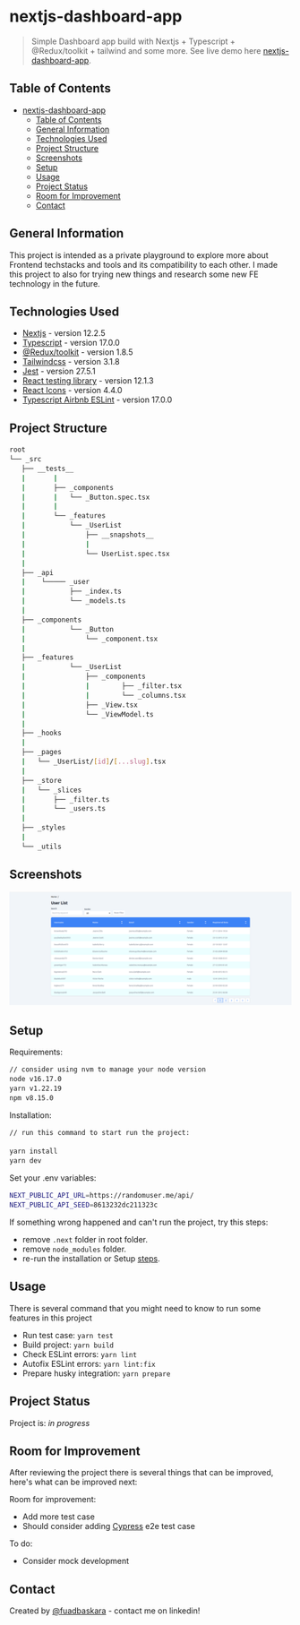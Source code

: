 # nextjs-dashboard-app

> Simple Dashboard app build with Nextjs + Typescript + @Redux/toolkit + tailwind and some more.
> See live demo here [nextjs-dashboard-app](https://nextjs-dashboard-app.vercel.app/).

## Table of Contents

- [nextjs-dashboard-app](#nextjs-dashboard-app)
  - [Table of Contents](#table-of-contents)
  - [General Information](#general-information)
  - [Technologies Used](#technologies-used)
  - [Project Structure](#project-structure)
  - [Screenshots](#screenshots)
  - [Setup](#setup)
  - [Usage](#usage)
  - [Project Status](#project-status)
  - [Room for Improvement](#room-for-improvement)
  - [Contact](#contact)

## General Information

This project is intended as a private playground to explore more about Frontend techstacks and tools and its compatibility to each other. I made this project to also for trying new things and research some new FE technology in the future.

## Technologies Used

- [Nextjs](https://nextjs.org/) - version 12.2.5
- [Typescript](https://www.typescriptlang.org/) - version 17.0.0
- [@Redux/toolkit](https://redux-toolkit.js.org/) - version 1.8.5
- [Tailwindcss](https://tailwindcss.com/) - version 3.1.8
- [Jest](https://jestjs.io/) - version 27.5.1
- [React testing library](https://testing-library.com/docs/react-testing-library/intro/) - version 12.1.3
- [React Icons](https://react-icons.github.io/react-icons/) - version 4.4.0
- [Typescript Airbnb ESLint](https://www.npmjs.com/package/eslint-config-airbnb-typescript) - version 17.0.0

## Project Structure

```bash
root
└── _src
   ├── __tests__
   |       |
   |       ├── _components
   |       |   └── _Button.spec.tsx
   |       |
   |       └── _features
   |           └── _UserList
   |               ├── __snapshots__
   |               |
   |               └── UserList.spec.tsx
   |
   ├── _api
   |    └───── _user
   |           ├── _index.ts
   |           └── _models.ts
   |
   ├── _components
   |           └── _Button
   |               └── _component.tsx
   |
   ├── _features
   |           └── _UserList
   |               ├── _components
   |               |        ├── _filter.tsx
   |               |        └── _columns.tsx
   |               ├── _View.tsx
   |               └── _ViewModel.ts
   |
   ├── _hooks
   |
   ├── _pages
   |   └── _UserList/[id]/[...slug].tsx
   |
   ├── _store
   |   └── _slices
   |       ├── _filter.ts
   |       └── _users.ts
   |
   ├── _styles
   |
   └── _utils

```

## Screenshots

![Example screenshot](./public/images/preview.png)

## Setup

Requirements:

```bash
// consider using nvm to manage your node version
node v16.17.0
yarn v1.22.19
npm v8.15.0
```

Installation:

```bash
// run this command to start run the project:

yarn install
yarn dev
```

Set your .env variables:

```bash
NEXT_PUBLIC_API_URL=https://randomuser.me/api/
NEXT_PUBLIC_API_SEED=8613232dc211323c
```

If something wrong happened and can't run the project, try this steps:

- remove `.next` folder in root folder.
- remove `node_modules` folder.
- re-run the installation or Setup [steps](#setup).

## Usage

There is several command that you might need to know to run some features in this project

- Run test case: `yarn test`
- Build project: `yarn build`
- Check ESLint errors: `yarn lint`
- Autofix ESLint errors: `yarn lint:fix`
- Prepare husky integration: `yarn prepare`

## Project Status

Project is: _in progress_

## Room for Improvement

After reviewing the project there is several things that can be improved, here's what can be improved next:

Room for improvement:

- Add more test case
- Should consider adding [Cypress](https://www.cypress.io/) e2e test case

To do:

- Consider mock development

## Contact

Created by [@fuadbaskara](https://www.linkedin.com/in/fuad-baskara-b07ab7164/) - contact me on linkedin!
